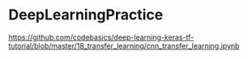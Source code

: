 # DeepLearningPractice

https://github.com/codebasics/deep-learning-keras-tf-tutorial/blob/master/18_transfer_learning/cnn_transfer_learning.ipynb
